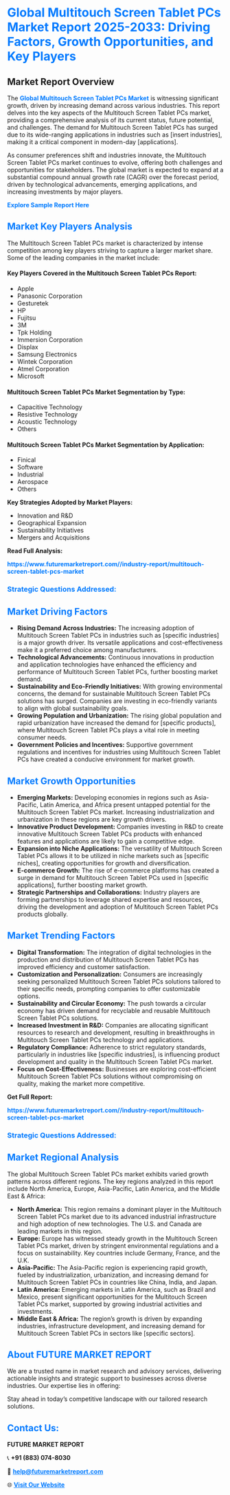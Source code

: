 <h1 style="color: #007BFF;">Global Multitouch Screen Tablet PCs Market Report 2025-2033: Driving Factors, Growth Opportunities, and Key Players</h1>

<section id="overview">
<h2>Market Report Overview</h2>
<p>The <a href="https://www.futuremarketreport.com//industry-report/multitouch-screen-tablet-pcs-market" style="color: #007BFF; text-decoration: none;"><strong>Global Multitouch Screen Tablet PCs Market</strong></a> is witnessing significant growth, driven by increasing demand across various industries. This report delves into the key aspects of the Multitouch Screen Tablet PCs market, providing a comprehensive analysis of its current status, future potential, and challenges. The demand for Multitouch Screen Tablet PCs has surged due to its wide-ranging applications in industries such as [insert industries], making it a critical component in modern-day [applications].</p>
<p>As consumer preferences shift and industries innovate, the Multitouch Screen Tablet PCs market continues to evolve, offering both challenges and opportunities for stakeholders. The global market is expected to expand at a substantial compound annual growth rate (CAGR) over the forecast period, driven by technological advancements, emerging applications, and increasing investments by major players.</p>
</section>

<section id="overview">
<p><a href="https://www.futuremarketreport.com//request-sample/reportId=76440" style="color: #007BFF; text-decoration: none;"><strong>Explore Sample Report Here</strong></a></p>
</section>

<section id="key-players">
<h2 style="color: #007BFF;">Market Key Players Analysis</h2>
<p>The Multitouch Screen Tablet PCs market is characterized by intense competition among key players striving to capture a larger market share. Some of the leading companies in the market include:</p>
<h4>Key Players Covered in the Multitouch Screen Tablet PCs Report:</h4>
<ul><li>Apple</li><li>Panasonic Corporation</li><li>Gesturetek</li><li>HP</li><li>Fujitsu</li><li>3M</li><li>Tpk Holding</li><li>Immersion Corporation</li><li>Displax</li><li>Samsung Electronics</li><li>Wintek Corporation</li><li>Atmel Corporation</li><li>Microsoft</li></ul>
<h4>Multitouch Screen Tablet PCs Market Segmentation by Type:</h4>
<ul><li>Capacitive Technology</li><li>Resistive Technology</li><li>Acoustic Technology</li><li>Others</li></ul>

<h4>Multitouch Screen Tablet PCs Market Segmentation by Application:</h4>
<ul><li>Finical</li><li>Software</li><li>Industrial</li><li>Aerospace</li><li>Others</li></ul>
<p><strong>Key Strategies Adopted by Market Players:</strong></p>
<ul>
<li>Innovation and R&D</li>
<li>Geographical Expansion</li>
<li>Sustainability Initiatives</li>
<li>Mergers and Acquisitions</li>
</ul>
</section>

<section>
<p><strong>Read Full Analysis: </strong></p><a href="https://www.futuremarketreport.com//industry-report/multitouch-screen-tablet-pcs-market" style="color: #007BFF; text-decoration: none;"><strong>https://www.futuremarketreport.com//industry-report/multitouch-screen-tablet-pcs-market</strong></a>
<h3 style="color: #007BFF;">Strategic Questions Addressed:</h3>
</section>

<section id="driving-factors">
<h2 style="color: #007BFF;">Market Driving Factors</h2>
<ul>
<li><strong>Rising Demand Across Industries:</strong> The increasing adoption of Multitouch Screen Tablet PCs in industries such as [specific industries] is a major growth driver. Its versatile applications and cost-effectiveness make it a preferred choice among manufacturers.</li>
<li><strong>Technological Advancements:</strong> Continuous innovations in production and application technologies have enhanced the efficiency and performance of Multitouch Screen Tablet PCs, further boosting market demand.</li>
<li><strong>Sustainability and Eco-Friendly Initiatives:</strong> With growing environmental concerns, the demand for sustainable Multitouch Screen Tablet PCs solutions has surged. Companies are investing in eco-friendly variants to align with global sustainability goals.</li>
<li><strong>Growing Population and Urbanization:</strong> The rising global population and rapid urbanization have increased the demand for [specific products], where Multitouch Screen Tablet PCs plays a vital role in meeting consumer needs.</li>
<li><strong>Government Policies and Incentives:</strong> Supportive government regulations and incentives for industries using Multitouch Screen Tablet PCs have created a conducive environment for market growth.</li>
</ul>
</section>

<section id="growth-opportunities">
<h2 style="color: #007BFF;">Market Growth Opportunities</h2>
<ul>
<li><strong>Emerging Markets:</strong> Developing economies in regions such as Asia-Pacific, Latin America, and Africa present untapped potential for the Multitouch Screen Tablet PCs market. Increasing industrialization and urbanization in these regions are key growth drivers.</li>
<li><strong>Innovative Product Development:</strong> Companies investing in R&D to create innovative Multitouch Screen Tablet PCs products with enhanced features and applications are likely to gain a competitive edge.</li>
<li><strong>Expansion into Niche Applications:</strong> The versatility of Multitouch Screen Tablet PCs allows it to be utilized in niche markets such as [specific niches], creating opportunities for growth and diversification.</li>
<li><strong>E-commerce Growth:</strong> The rise of e-commerce platforms has created a surge in demand for Multitouch Screen Tablet PCs used in [specific applications], further boosting market growth.</li>
<li><strong>Strategic Partnerships and Collaborations:</strong> Industry players are forming partnerships to leverage shared expertise and resources, driving the development and adoption of Multitouch Screen Tablet PCs products globally.</li>
</ul>
</section>

<section id="trending-factors">
<h2 style="color: #007BFF;">Market Trending Factors</h2>
<ul>
<li><strong>Digital Transformation:</strong> The integration of digital technologies in the production and distribution of Multitouch Screen Tablet PCs has improved efficiency and customer satisfaction.</li>
<li><strong>Customization and Personalization:</strong> Consumers are increasingly seeking personalized Multitouch Screen Tablet PCs solutions tailored to their specific needs, prompting companies to offer customizable options.</li>
<li><strong>Sustainability and Circular Economy:</strong> The push towards a circular economy has driven demand for recyclable and reusable Multitouch Screen Tablet PCs solutions.</li>
<li><strong>Increased Investment in R&D:</strong> Companies are allocating significant resources to research and development, resulting in breakthroughs in Multitouch Screen Tablet PCs technology and applications.</li>
<li><strong>Regulatory Compliance:</strong> Adherence to strict regulatory standards, particularly in industries like [specific industries], is influencing product development and quality in the Multitouch Screen Tablet PCs market.</li>
<li><strong>Focus on Cost-Effectiveness:</strong> Businesses are exploring cost-efficient Multitouch Screen Tablet PCs solutions without compromising on quality, making the market more competitive.</li>
</ul>
</section>

<section>
<p><strong>Get Full Report: </strong></p><a href="https://www.futuremarketreport.com//industry-report/multitouch-screen-tablet-pcs-market" style="color: #007BFF; text-decoration: none;"><strong>https://www.futuremarketreport.com//industry-report/multitouch-screen-tablet-pcs-market</strong></a>
<h3 style="color: #007BFF;">Strategic Questions Addressed:</h3>
</section>


<section id="regional-analysis">
<h2 style="color: #007BFF;">Market Regional Analysis</h2>
<p>The global Multitouch Screen Tablet PCs market exhibits varied growth patterns across different regions. The key regions analyzed in this report include North America, Europe, Asia-Pacific, Latin America, and the Middle East & Africa:</p>
<ul>
<li><strong>North America:</strong> This region remains a dominant player in the Multitouch Screen Tablet PCs market due to its advanced industrial infrastructure and high adoption of new technologies. The U.S. and Canada are leading markets in this region.</li>
<li><strong>Europe:</strong> Europe has witnessed steady growth in the Multitouch Screen Tablet PCs market, driven by stringent environmental regulations and a focus on sustainability. Key countries include Germany, France, and the U.K.</li>
<li><strong>Asia-Pacific:</strong> The Asia-Pacific region is experiencing rapid growth, fueled by industrialization, urbanization, and increasing demand for Multitouch Screen Tablet PCs in countries like China, India, and Japan.</li>
<li><strong>Latin America:</strong> Emerging markets in Latin America, such as Brazil and Mexico, present significant opportunities for the Multitouch Screen Tablet PCs market, supported by growing industrial activities and investments.</li>
<li><strong>Middle East & Africa:</strong> The region’s growth is driven by expanding industries, infrastructure development, and increasing demand for Multitouch Screen Tablet PCs in sectors like [specific sectors].</li>
</ul>
</section>

<footer>
<h2 style="color: #007BFF;">About FUTURE MARKET REPORT</h2>
<p>We are a trusted name in market research and advisory services, delivering actionable insights and strategic support to businesses across diverse industries. Our expertise lies in offering:</p>

<p>Stay ahead in today’s competitive landscape with our tailored research solutions.</p>

<h2 style="color: #007BFF;">Contact Us:</h2>
<p><strong>FUTURE MARKET REPORT</strong></p>
<p>📞 <strong>+91 (883) 074-8030</strong></p>
<p>📧 <strong><a href="mailto:help@futuremarketreport.com" style="color: #007BFF;">help@futuremarketreport.com</a></strong></p>
<p>🌐 <strong><a href="https://www.futuremarketreport.com/" style="color: #007BFF;">Visit Our Website</a></strong></p>
</footer>